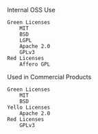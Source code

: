 Internal OSS Use
	
	Green Licenses
		MIT
		BSD
		LGPL
		Apache 2.0
		GPLv3
	Red Licenses
		Affero GPL

Used in Commercial Products
	
	Green Licenses
		MIT
		BSD
	Yello Licenses
		Apache 2.0
	Red Licenses
		GPLv3

